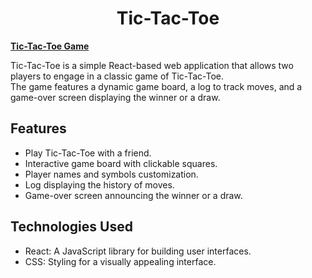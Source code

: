 <h1 align=center>Tic-Tac-Toe</h1>

**[Tic-Tac-Toe Game](https://github.com/ElhaiMansbach/React-Projects)**

Tic-Tac-Toe is a simple React-based web application that allows two players to engage in a classic game of Tic-Tac-Toe. <br/>
The game features a dynamic game board, a log to track moves, and a game-over screen displaying the winner or a draw.

## Features

- Play Tic-Tac-Toe with a friend.
- Interactive game board with clickable squares.
- Player names and symbols customization.
- Log displaying the history of moves.
- Game-over screen announcing the winner or a draw.

## Technologies Used

- React: A JavaScript library for building user interfaces.
- CSS: Styling for a visually appealing interface.





